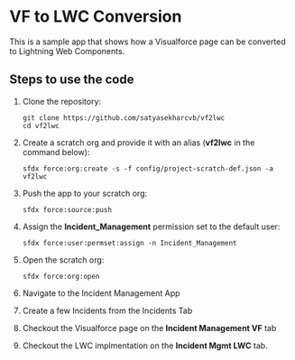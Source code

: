 # VF to LWC Conversion

This is a sample app that shows how a Visualforce page can be converted to Lightning Web Components.

## Steps to use the code

1. Clone the repository:

    ```
    git clone https://github.com/satyasekharcvb/vf2lwc
    cd vf2lwc
    ```

1. Create a scratch org and provide it with an alias (**vf2lwc** in the command below):

    ```
    sfdx force:org:create -s -f config/project-scratch-def.json -a vf2lwc
    ```

1. Push the app to your scratch org:

    ```
    sfdx force:source:push
    ```

1. Assign the **Incident_Management** permission set to the default user:

    ```
    sfdx force:user:permset:assign -n Incident_Management
    ```

1. Open the scratch org:

    ```
    sfdx force:org:open
    ```

1. Navigate to the Incident Management App

1. Create a few Incidents from the Incidents Tab

1. Checkout the Visualforce page on the **Incident Management VF** tab

1. Checkout the LWC implmentation on the **Incident Mgmt LWC** tab.
